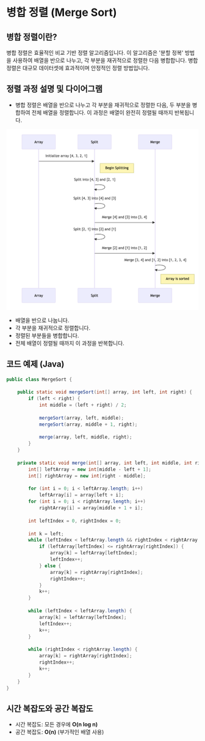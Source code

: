 # 병합 정렬 (Merge Sort)

## 병합 정렬이란?

병합 정렬은 효율적인 비교 기반 정렬 알고리즘입니다. 이 알고리즘은 '분할 정복' 방법을 사용하여 배열을 반으로 나누고, 각 부분을 재귀적으로 정렬한 다음 병합합니다. 병합 정렬은 대규모 데이터셋에 효과적이며 안정적인 정렬 방법입니다.

## 정렬 과정 설명 및 다이어그램
- 병합 정렬은 배열을 반으로 나누고 각 부분을 재귀적으로 정렬한 다음, 두 부분을 병합하여 전체 배열을 정렬합니다. 이 과정은 배열이 완전히 정렬될 때까지 반복됩니다.

<img src= "./images/MergeSort.png" width="1210">

- 배열을 반으로 나눕니다.
- 각 부분을 재귀적으로 정렬합니다.
- 정렬된 부분들을 병합합니다.
- 전체 배열이 정렬될 때까지 이 과정을 반복합니다.

## 코드 예제 (Java)

```java
public class MergeSort {

    public static void mergeSort(int[] array, int left, int right) {
        if (left < right) {
            int middle = (left + right) / 2;

            mergeSort(array, left, middle);
            mergeSort(array, middle + 1, right);

            merge(array, left, middle, right);
        }
    }

    private static void merge(int[] array, int left, int middle, int right) {
        int[] leftArray = new int[middle - left + 1];
        int[] rightArray = new int[right - middle];

        for (int i = 0; i < leftArray.length; i++)
            leftArray[i] = array[left + i];
        for (int i = 0; i < rightArray.length; i++)
            rightArray[i] = array[middle + 1 + i];

        int leftIndex = 0, rightIndex = 0;

        int k = left;
        while (leftIndex < leftArray.length && rightIndex < rightArray.length) {
            if (leftArray[leftIndex] <= rightArray[rightIndex]) {
                array[k] = leftArray[leftIndex];
                leftIndex++;
            } else {
                array[k] = rightArray[rightIndex];
                rightIndex++;
            }
            k++;
        }

        while (leftIndex < leftArray.length) {
            array[k] = leftArray[leftIndex];
            leftIndex++;
            k++;
        }

        while (rightIndex < rightArray.length) {
            array[k] = rightArray[rightIndex];
            rightIndex++;
            k++;
        }
    }
}
```

## 시간 복잡도와 공간 복잡도
- 시간 복잡도: 모든 경우에 <b>O(n log n)</b>
- 공간 복잡도: <b>O(n)</b> (부가적인 배열 사용)
